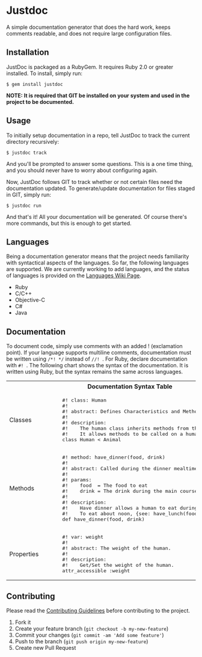 # Justdoc

A simple documentation generator that does the hard work, keeps comments readable, and does not require large configuration files. 

## Installation

JustDoc is packaged as a RubyGem. It requires Ruby 2.0 or greater installed. To install, simply run:

    $ gem install justdoc

__NOTE: It is required that GIT be installed on your system and used in the project to be documented.__

## Usage

To initially setup documentation in a repo, tell JustDoc to track the current directory recursively:

    $ justdoc track

And you'll be prompted to answer some questions. This is a one time thing, and you should never have to worry about configuring again.  

Now, JustDoc follows GIT to track whether or not certain files need the documentation updated. To generate/update documentation for files staged in GIT, simply run:

    $ justdoc run

And that's it! All your documentation will be generated. Of course there's more commands, but this is enough to get started.

## Languages
Being a documentation generator means that the project needs familiarity with syntactical aspects of the languages.  So far, the following languages are supported. We are currently working to add languages, and the status of languages is provided on the [Languages Wiki Page]().  

  - Ruby
  - C/C++  
  - Objective-C  
  - C#  
  - Java
  
## Documentation
To document code, simply use comments with an added ! (exclamation point).  If your language supports multiline comments, documentation must be written using `/*! */` instead of `//! `.  For Ruby, declare documentation with `#! `. The following chart shows the syntax of the documentation. It is written using Ruby, but the syntax remains the same across languages.

<table>
  <tr><th colspan="2" style="text-align:center;">Documentation Syntax Table</th></tr>
  <tr>
    <td>Classes</td>
    <td>
    <pre>      #! class: Human
      #!
      #! abstract: Defines Characteristics and Methods of a Human.
      #!
      #! description:
      #!    The human class inherits methods from the Animal class.
      #!    It allows methods to be called on a human object.
      class Human &lt; Animal</pre></td>
  </tr>
  <tr>
    <td>Methods</td>
    <td>
    <pre>      #! method: have_dinner(food, drink)
      #!
      #! abstract: Called during the dinner mealtime.
      #!
      #! params:
      #!    food  = The food to eat
      #!    drink = The drink during the main course
      #!
      #! description:
      #!    Have dinner allows a human to eat during the evening time.
      #!    To eat about noon, {see: have_lunch(food, drink)}
      def have_dinner(food, drink)</pre></td>
  </tr>
  <tr>
    <td>Properties</td>
    <td>
    <pre>      #! var: weight
      #!
      #! abstract: The weight of the human.
      #!
      #! description:
      #!    Get/Set the weight of the human.
      attr_accessible :weight</pre></td>
  </tr>
</table>

## Contributing

Please read the [Contributing Guidelines](https://github.com/codeblooded/justdoc/blob/master/CONTRIBUTING.md) before contributing to the project.

1. Fork it
2. Create your feature branch (`git checkout -b my-new-feature`)
3. Commit your changes (`git commit -am 'Add some feature'`)
4. Push to the branch (`git push origin my-new-feature`)
5. Create new Pull Request
